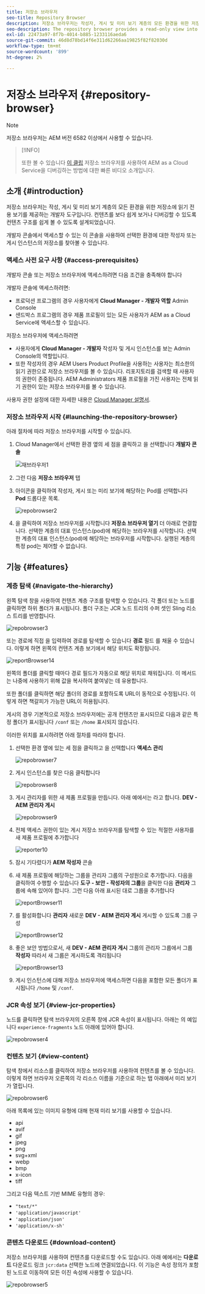 ```yaml
---
title: 저장소 브라우저
seo-title: Repository Browser
description: 저장소 브라우저는 작성자, 게시 및 미리 보기 계층의 모든 환경을 위한 저장소에 읽기 전용 보기를 제공합니다.
seo-description: The repository browser provides a read-only view into the repository for all environments on author, publish, and preview tiers.
exl-id: 22473a97-8f7b-4014-b885-1233116aeda6
source-git-commit: 46d8d78bd14f6e311d62266aa19825f82f82030d
workflow-type: tm+mt
source-wordcount: '899'
ht-degree: 2%

---
```


# 저장소 브라우저 {#repository-browser}

>[!NOTE]
>
>저장소 브라우저는 AEM 버전 6582 이상에서 사용할 수 있습니다.

>[!INFO]
>
>또한 볼 수 있습니다 [이 클립](https://experienceleague.adobe.com/docs/experience-manager-learn/cloud-service/debugging/debugging-aem-as-a-cloud-service/repository-browser.html) 저장소 브라우저를 사용하여 AEM as a Cloud Service을 디버깅하는 방법에 대한 빠른 비디오 소개입니다.

## 소개 {#introduction}

저장소 브라우저는 작성, 게시 및 미리 보기 계층의 모든 환경을 위한 저장소에 읽기 전용 보기를 제공하는 개발자 도구입니다. 컨텐츠를 보다 쉽게 보거나 디버깅할 수 있도록 컨텐츠 구조를 쉽게 볼 수 있도록 설계되었습니다.

개발자 콘솔에서 액세스할 수 있는 이 콘솔을 사용하여 선택한 환경에 대한 작성자 또는 게시 인스턴스의 저장소를 찾아볼 수 있습니다.

### 액세스 사전 요구 사항 {#access-prerequisites}

개발자 콘솔 또는 저장소 브라우저에 액세스하려면 다음 조건을 충족해야 합니다

개발자 콘솔에 액세스하려면:

* 프로덕션 프로그램의 경우 사용자에게 **Cloud Manager - 개발자 역할** Admin Console
* 샌드박스 프로그램의 경우 제품 프로필이 있는 모든 사용자가 AEM as a Cloud Service에 액세스할 수 있습니다.

저장소 브라우저에 액세스하려면

* 사용자에게 **Cloud Manager - 개발자** 작성자 및 게시 인스턴스를 보는 Admin Console의 역할입니다.
* 또한 작성자의 경우 AEM Users Product Profile을 사용하는 사용자는 최소한의 읽기 권한으로 저장소 브라우저를 볼 수 있습니다. 리포지토리를 검색할 때 사용자의 권한이 존중됩니다. AEM Administrators 제품 프로필을 가진 사용자는 전체 읽기 권한이 있는 저장소 브라우저를 볼 수 있습니다.

사용자 권한 설정에 대한 자세한 내용은 [Cloud Manager 설명서](https://experienceleague.adobe.com/docs/experience-manager-cloud-manager/using/requirements/setting-up-users-and-roles.html).

### 저장소 브라우저 시작 {#launching-the-repository-browser}

아래 절차에 따라 저장소 브라우저를 시작할 수 있습니다.

1. Cloud Manager에서 선택한 환경 옆의 세 점을 클릭하고 을 선택합니다 **개발자 콘솔**

   ![재브라우저1](/help/implementing/developing/tools/assets/repobrowser1.png)

1. 그런 다음 **저장소 브라우저** 탭
1. 아이콘을 클릭하여 작성자, 게시 또는 미리 보기에 해당하는 Pod를 선택합니다 **Pod** 드롭다운 목록.

   ![repobrowser2](/help/implementing/developing/tools/assets/repobrowser2.png)

1. 을 클릭하여 저장소 브라우저를 시작합니다 **저장소 브라우저 열기** 더 아래로 연결합니다. 선택한 계층의 대표 인스턴스(pod)에 해당하는 브라우저를 시작합니다. 선택한 계층의 대표 인스턴스(pod)에 해당하는 브라우저를 시작합니다. 실행된 계층의 특정 pod는 제어할 수 없습니다.

## 기능 {#features}

### 계층 탐색 {#navigate-the-hierarchy}

왼쪽 탐색 창을 사용하여 컨텐츠 계층 구조를 탐색할 수 있습니다. 각 폴더 또는 노드를 클릭하면 하위 폴더가 표시됩니다. 폴더 구조는 JCR 노드 트리의 수퍼 셋인 Sling 리소스 트리를 반영합니다.

![repobrowser3](/help/implementing/developing/tools/assets/repobrowser3.png)

또는 경로에 직접 을 입력하여 경로를 탐색할 수 있습니다 **경로** 필드 를 채울 수 있습니다. 이렇게 하면 왼쪽의 컨텐츠 계층 보기에서 해당 위치도 확장됩니다.

![reportBrowser14](/help/implementing/developing/tools/assets/repobrowser14.png)

왼쪽의 폴더를 클릭할 때마다 경로 필드가 자동으로 해당 위치로 채워집니다. 이 메서드는 나중에 사용하기 위해 값을 복사하여 붙여넣는 데 유용합니다.

또한 폴더를 클릭하면 해당 폴더의 경로를 포함하도록 URL이 동적으로 수정됩니다. 이렇게 하면 책갈피가 가능한 URL이 허용됩니다.

게시의 경우 기본적으로 저장소 브라우저에는 공개 컨텐츠만 표시되므로 다음과 같은 특정 폴더가 표시됩니다 `/conf` 또는 `/home` 표시되지 않습니다.

이러한 위치를 표시하려면 아래 절차를 따라야 합니다.

1. 선택한 환경 옆에 있는 세 점을 클릭하고 을 선택합니다 **액세스 관리**

   ![repobrowser7](/help/implementing/developing/tools/assets/repobrowser7.png)

1. 게시 인스턴스를 찾은 다음 클릭합니다

   ![repobrowser8](/help/implementing/developing/tools/assets/repobrowser8.png)

1. 게시 관리자를 위한 새 제품 프로필을 만듭니다. 아래 예에서는 라고 합니다. **DEV - AEM 관리자 게시**

   ![repobrowser9](/help/implementing/developing/tools/assets/repobrowser9.png)

1. 전체 액세스 권한이 있는 게시 저장소 브라우저를 탐색할 수 있는 적절한 사용자를 새 제품 프로필에 추가합니다

   ![reporter10](/help/implementing/developing/tools/assets/repobrowser10.png)

1. 잠시 기다렸다가 **AEM 작성자** 콘솔
1. 새 제품 프로필에 해당하는 그룹을 관리자 그룹의 구성원으로 추가합니다. 다음을 클릭하여 수행할 수 있습니다 **도구 - 보안 - 작성자의 그룹**&#x200B;을 클릭한 다음 **관리자** 그룹에 속해 있어야 합니다. 그런 다음 아래 표시된 대로 그룹을 추가합니다

   ![reportBrowser11](/help/implementing/developing/tools/assets/repobrowser11.png)

1. 를 활성화합니다 **관리자** 새로운 **DEV - AEM 관리자 게시** 게시할 수 있도록 그룹 구성

   ![reportBrowser12](/help/implementing/developing/tools/assets/repobrowser12.png)

1. 좋은 보안 방법으로서, 새 **DEV - AEM 관리자 게시** 그룹의 관리자 그룹에서 그룹 **작성자** 따라서 새 그룹은 게시하도록 격리됩니다

   ![reportBrowser13](/help/implementing/developing/tools/assets/repobrowser13.png)

1. 게시 인스턴스에 대해 저장소 브라우저에 액세스하면 다음을 포함한 모든 폴더가 표시됩니다 `/home` 및 `/conf`.

### JCR 속성 보기 {#view-jcr-properties}

노드를 클릭하면 탐색 브라우저의 오른쪽 창에 JCR 속성이 표시됩니다. 아래는 의 예입니다 `experience-fragments` 노드 아래에 있어야 합니다.

![repobrowser4](/help/implementing/developing/tools/assets/repobrowser41.png)

### 컨텐츠 보기 {#view-content}

탐색 창에서 리소스를 클릭하여 저장소 브라우저를 사용하여 컨텐츠를 볼 수 있습니다. 이렇게 하면 브라우저 오른쪽의 각 리소스 이름을 기준으로 하는 탭 아래에서 미리 보기가 열립니다.

![repobrowser6](/help/implementing/developing/tools/assets/repobrowser61.png)

아래 목록에 있는 이미지 유형에 대해 현재 미리 보기를 사용할 수 있습니다.

* api
* avif
* gif
* jpeg
* png
* svg+xml
* webp
* bmp
* x-icon
* tiff

그리고 다음 텍스트 기반 MIME 유형의 경우:

* `"text/*"`
* `'application/javascript'`
* `'application/json'`
* `'application/x-sh'`

### 콘텐츠 다운로드 {#download-content}

저장소 브라우저를 사용하여 컨텐츠를 다운로드할 수도 있습니다. 아래 예에서는 **다운로드** 다운로드 링크 `jcr:data` 선택한 노드에 연결되었습니다. 이 기능은 속성 정의가 포함된 노드로 이동하여 모든 이진 속성에 사용할 수 있습니다.

![repobrowser5](/help/implementing/developing/tools/assets/repobrowser52.png)
